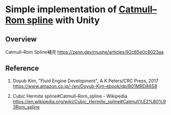 # Simple implementation of [Catmull–Rom spline](https://en.wikipedia.org/wiki/Cubic_Hermite_spline#Catmull%E2%80%93Rom_spline) with Unity

## Overview
Catmull–Rom Spline補完
https://zenn.dev/mushe/articles/92c65e0c8023aa

## Reference
1) Doyub Kim, "Fluid Engine Development", A K Peters/CRC Press, 2017
https://www.amazon.co.jp/-/en/Doyub-Kim-ebook/dp/B01MRDA6S8

2) Cubic Hermite spline#Catmull–Rom_spline - Wikipedia
https://en.wikipedia.org/wiki/Cubic_Hermite_spline#Catmull%E2%80%93Rom_spline
